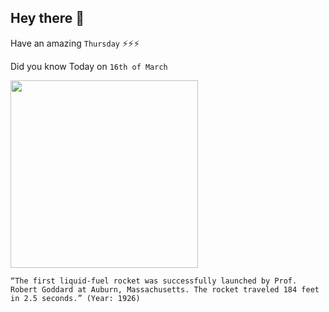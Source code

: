## Hey there 👋
Have an amazing `Thursday` ⚡⚡⚡

Did you know Today on `16th of March`
 
 [<img src="http://www.todayifoundout.com/wp-content/uploads/2012/03/Goddard_and_Rocket.jpg" width="300" />](https://www.history.com/this-day-in-history/first-liquid-fueled-rocket#:~:text=Goddard%2C%20who%20successfully%20launches%20the,and%20landing%20184%20feet%20away.) 
 ```
“The first liquid-fuel rocket was successfully launched by Prof. Robert Goddard at Auburn, Massachusetts. The rocket traveled 184 feet in 2.5 seconds.” (Year: 1926)
```
